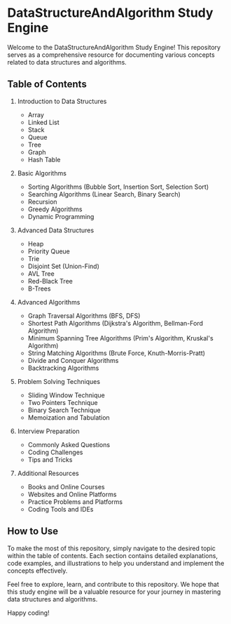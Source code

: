 # DataStructureAndAlgorithm Study Engine

Welcome to the DataStructureAndAlgorithm Study Engine! This repository serves as a comprehensive resource for documenting various concepts related to data structures and algorithms.

## Table of Contents

1. Introduction to Data Structures
   - Array
   - Linked List
   - Stack
   - Queue
   - Tree
   - Graph
   - Hash Table

2. Basic Algorithms
   - Sorting Algorithms (Bubble Sort, Insertion Sort, Selection Sort)
   - Searching Algorithms (Linear Search, Binary Search)
   - Recursion
   - Greedy Algorithms
   - Dynamic Programming

3. Advanced Data Structures
   - Heap
   - Priority Queue
   - Trie
   - Disjoint Set (Union-Find)
   - AVL Tree
   - Red-Black Tree
   - B-Trees

4. Advanced Algorithms
   - Graph Traversal Algorithms (BFS, DFS)
   - Shortest Path Algorithms (Dijkstra's Algorithm, Bellman-Ford Algorithm)
   - Minimum Spanning Tree Algorithms (Prim's Algorithm, Kruskal's Algorithm)
   - String Matching Algorithms (Brute Force, Knuth-Morris-Pratt)
   - Divide and Conquer Algorithms
   - Backtracking Algorithms

5. Problem Solving Techniques
   - Sliding Window Technique
   - Two Pointers Technique
   - Binary Search Technique
   - Memoization and Tabulation

6. Interview Preparation
   - Commonly Asked Questions
   - Coding Challenges
   - Tips and Tricks

7. Additional Resources
   - Books and Online Courses
   - Websites and Online Platforms
   - Practice Problems and Platforms
   - Coding Tools and IDEs

## How to Use

To make the most of this repository, simply navigate to the desired topic within the table of contents. Each section contains detailed explanations, code examples, and illustrations to help you understand and implement the concepts effectively.

Feel free to explore, learn, and contribute to this repository. We hope that this study engine will be a valuable resource for your journey in mastering data structures and algorithms.

Happy coding!
